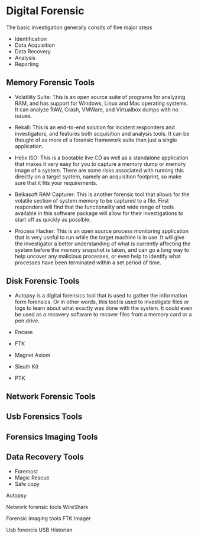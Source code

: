 # Digital Forensic
The basic investigation generally consits of five major steps 
* Identification
* Data Acquisition
* Data Recovery
* Analysis
* Reporting


## Memory Forensic Tools

   * Volatility Suite: This is an open source suite of programs for analyzing RAM, and has support for Windows, Linux and Mac operating systems. It can analyze RAW, Crash, VMWare, and Virtualbox dumps with no issues.<br>

   * Rekall: This is an end-to-end solution for incident responders and investigators, and features both acquisition and analysis tools. It can be thought of as more of a forensic framework suite than just a single application.<br>

   * Helix ISO: This is a bootable live CD as well as a standalone application that makes it very easy for you to capture a memory dump or memory image of a system. There are some risks associated with running this directly on a target system, namely an acquisition footprint, so make sure that it fits your requirements.<br>

   * Belkasoft RAM Capturer: This is another forensic tool that allows for the volatile section of system memory to be captured to a file. First responders will find that the functionality and wide range of tools available in this software package will allow for their investigations to start off as quickly as possible.<br>

   * Process Hacker: This is an open source process monitoring application that is very useful to run while the target machine is in use. It will give the investigator a better understanding of what is currently affecting the system before the memory snapshot is taken, and can go a long way to help uncover any malicious processes, or even help to identify what processes have been terminated within a set period of time. <br>


## Disk Forensic Tools

* Autopsy is a digital forensics tool that is used to gather the information form forensics. Or in other words, this tool is used to investigate files or logs to learn about what exactly was done with the system. It could even be used as a recovery software to recover files from a memory card or a pen drive.

* Encase
* FTK
* Magnet Axiom
* Sleuth Kit
* PTK

## Network Forensic Tools

## Usb Forensics Tools

## Forensics Imaging Tools

## Data Recovery Tools
* Foremost
* Magic Rescue
* Safe copy 

Autopsy

Network forensic tools
WireShark


Forensic imaging tools
FTK Imager


Usb forencis
USB Historian
